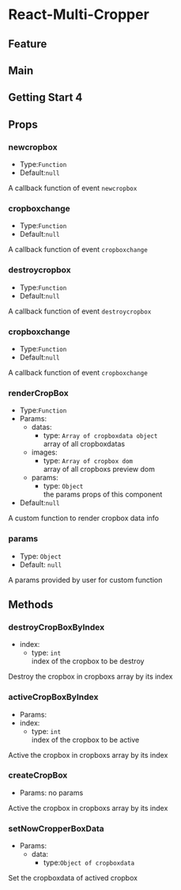 # React-Multi-Cropper

## Feature

## Main

## Getting Start 4


## Props

### newcropbox
- Type:`Function`  
- Default:`null` 

A callback function of event `newcropbox`  

### cropboxchange
- Type:`Function`   
- Default:`null`

A callback function of event `cropboxchange`  

### destroycropbox
- Type:`Function`   
- Default:`null`

A callback function of event `destroycropbox`  

### cropboxchange
- Type:`Function`   
- Default:`null`

A callback function of event `cropboxchange`  

### renderCropBox
- Type:`Function`  
- Params: 
  - datas: 
    - type: `Array of cropboxdata object`  
  array of all cropboxdatas   
  - images:  
    - type: `Array of cropbox dom`  
  array of all cropboxs preview dom  
  - params:   
    - type: `Object`  
  the params props of this component  
- Default:`null`

A custom function to render cropbox data info  

### params
- Type: `Object`  
- Default: `null`

A params provided by user for custom function  


## Methods

### destroyCropBoxByIndex   
- index:  
  - type: `int`  
    index of the cropbox to be destroy
    
Destroy the cropbox in cropboxs array by its index  

### activeCropBoxByIndex  
  - Params: 
  - index:  
    - type: `int`    
    index of the cropbox to be active       

Active the cropbox in cropboxs array by its index  

### createCropBox  
- Params: no params     

Active the cropbox in cropboxs array by its index   

### setNowCropperBoxData
- Params: 
  - data: 
    - type:`Object of cropboxdata`          

Set the cropboxdata of actived cropbox

